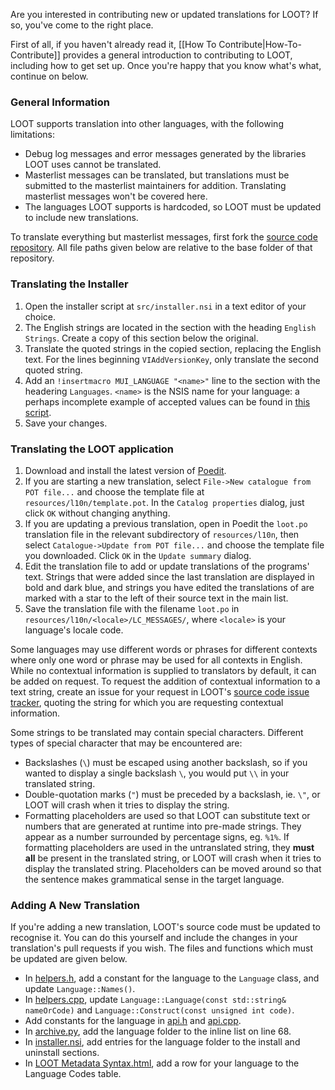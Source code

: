 Are you interested in contributing new or updated translations for LOOT? If so, you've come to the right place.

First of all, if you haven't already read it, [[How To Contribute|How-To-Contribute]] provides a general introduction to contributing to LOOT, including how to get set up. Once you're happy that you know what's what, continue on below.

### General Information

LOOT supports translation into other languages, with the following limitations:

* Debug log messages and error messages generated by the libraries LOOT uses cannot be translated.
* Masterlist messages can be translated, but translations must be submitted to the masterlist maintainers for addition. Translating masterlist messages won't be covered here.
* The languages LOOT supports is hardcoded, so LOOT must be updated to include new translations.

To translate everything but masterlist messages, first fork the [source code repository](https://github.com/loot/loot). All file paths given below are relative to the base folder of that repository.

### Translating the Installer

1. Open the installer script at `src/installer.nsi` in a text editor of your choice.
2. The English strings are located in the section with the heading `English Strings`. Create a copy of this section below the original.
3. Translate the quoted strings in the copied section, replacing the English text. For the lines beginning `VIAddVersionKey`, only translate the second quoted string.
4. Add an `!insertmacro MUI_LANGUAGE "<name>"` line to the section with the headering `Languages`. `<name>` is the NSIS name for your language: a perhaps incomplete example of accepted values can be found in [this script](http://nsis.sourceforge.net/Examples/Modern%20UI/MultiLanguage.nsi).
3. Save your changes.

### Translating the LOOT application

1. Download and install the latest version of [Poedit](http://www.poedit.net/).
2. If you are starting a new translation, select `File->New catalogue from POT file...` and choose the template file at `resources/l10n/template.pot`. In the `Catalog properties` dialog, just click `OK` without changing anything.
3. If you are updating a previous translation, open in Poedit the `loot.po` translation file in the relevant subdirectory of `resources/l10n`, then select `Catalogue->Update from POT file...` and choose the template file you downloaded. Click `OK` in the `Update summary` dialog.
4. Edit the translation file to add or update translations of the programs' text. Strings that were added since the last translation are displayed in bold and dark blue, and strings you have edited the translations of are marked with a star to the left of their source text in the main list.
5. Save the translation file with the filename `loot.po` in `resources/l10n/<locale>/LC_MESSAGES/`, where `<locale>` is your language's locale code.

Some languages may use different words or phrases for different contexts where only one word or phrase may be used for all contexts in English. While no contextual information is supplied to translators by default, it can be added on request. To request the addition of contextual information to a text string, create an issue for your request in LOOT's [source code issue tracker](https://github.com/loot/loot/issues), quoting the string for which you are requesting contextual information.

Some strings to be translated may contain special characters. Different types of special character that may be encountered are:

* Backslashes (`\`) must be escaped using another backslash, so if you wanted to display a single backslash `\`, you would put `\\` in your translated string.
* Double-quotation marks (`"`) must be preceded by a backslash, ie. `\"`, or LOOT will crash when it tries to display the string.
* Formatting placeholders are used so that LOOT can substitute text or numbers that are generated at runtime into pre-made strings. They appear as a number surrounded by percentage signs, eg. `%1%`. If formatting placeholders are used in the untranslated string, they **must all** be present in the translated string, or LOOT will crash when it tries to display the translated string. Placeholders can be moved around so that the sentence makes grammatical sense in the target language.

### Adding A New Translation

If you're adding a new translation, LOOT's source code must be updated to recognise it. You can do this yourself and include the changes in your translation's pull requests if you wish. The files and functions which must be updated are given below.

* In [helpers.h](https://github.com/loot/loot/tree/master/src/backend/helpers.h), add a constant for the language to the `Language` class, and update `Language::Names()`.
* In [helpers.cpp](https://github.com/loot/loot/tree/master/src/backend/helpers.cpp), update `Language::Language(const std::string& nameOrCode)` and `Language::Construct(const unsigned int code)`.
* Add constants for the language in [api.h](https://github.com/loot/loot/tree/master/src/api/api.h) and [api.cpp](https://github.com/loot/loot/tree/master/src/api/api.cpp).
* In [archive.py](https://github.com/loot/loot/tree/master/src/archive.py), add the language folder to the inline list on line 68.
* In [installer.nsi](https://github.com/loot/loot/tree/master/src/installer.nsi), add entries for the language folder to the install and uninstall sections.
* In [LOOT Metadata Syntax.html](https://github.com/loot/loot/blob/master/docs/LOOT%20Metadata%20Syntax.html), add a row for your language to the Language Codes table.